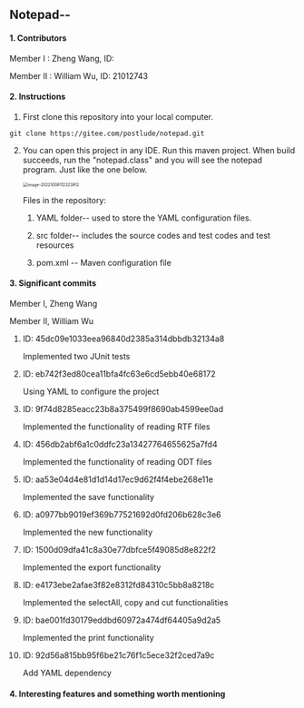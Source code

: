## Notepad--

<!--159.251 - Software Design and Construction-->

<!--Assignment 1 - 2022-->

<!--Using Java to make a text editor!-->

#### 1. Contributors

Member I : Zheng Wang, ID:

Member II : William Wu, ID: 21012743

#### 2. Instructions

1. First clone this repository into your local computer.

`git clone https://gitee.com/postlude/notepad.git`

2. You can open this project in any IDE. Run this maven project. When build succeeds, run the "notepad.class" and you will see the notepad program. Just like the one below.

   <img src="C:\Users\wyj\AppData\Roaming\Typora\typora-user-images\image-20221008112323912.png" alt="image-20221008112323912" style="zoom:50%;" />

   Files in the repository:

   1. YAML folder-- used to store the YAML configuration files.

   2. src folder-- includes the source codes and test codes and test resources

   3. pom.xml -- Maven configuration file


#### 3. Significant commits

Member I, Zheng Wang









Member II, William Wu

1. ID: 45dc09e1033eea96840d2385a314dbbdb32134a8

   Implemented two JUnit tests

2. ID: eb742f3ed80cea11bfa4fc63e6cd5ebb40e68172

   Using YAML to configure the project

3. ID: 9f74d8285eacc23b8a375499f8690ab4599ee0ad

   Implemented the functionality of reading RTF files

4. ID: 456db2abf6a1c0ddfc23a13427764655625a7fd4

   Implemented the functionality of reading ODT files

5. ID: aa53e04d4e81d1d14d17ec9d62f4f4ebe268e11e

   Implemented the save functionality

6. ID: a0977bb9019ef369b77521692d0fd206b628c3e6

   Implemented the new functionality

7. ID: 1500d09dfa41c8a30e77dbfce5f49085d8e822f2

   Implemented the export functionality

8. ID: e4173ebe2afae3f82e8312fd84310c5bb8a8218c

   Implemented the selectAll, copy and cut functionalities

9. ID: bae001fd30179eddbd60972a474df64405a9d2a5

   Implemented the print functionality

10. ID: 92d56a815bb95f6be21c76f1c5ece32f2ced7a9c

    Add YAML dependency



#### 4. Interesting features and something worth mentioning